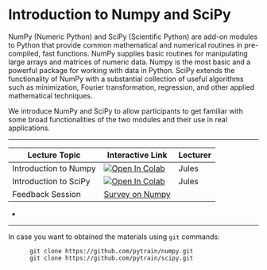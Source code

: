# Introduction to Numpy and SciPy

NumPy (Numeric Python) and SciPy (Scientific Python) are add-on modules to Python that provide 
common mathematical and numerical routines in pre-compiled, fast functions. 
NumPy supplies basic routines for manipulating large arrays and matrices of numeric data. 
Numpy is the most basic and a powerful package for working with data in Python. 
SciPy extends the functionality of NumPy with a substantial collection of useful algorithms
such as minimization, Fourier transformation, regression, and other applied mathematical techniques. 

We introduce NumPy and SciPy to allow participants to get familiar with some broad functionalities of 
the two modules and their use in real applications. 

***


| Lecture Topic | Interactive Link | Lecturer |
|---|---|---|
| Introduction to Numpy | [![Open In Colab](https://colab.research.google.com/assets/colab-badge.svg)](https://colab.research.google.com/github/pytrain/numpy/blob/master/IntroNumPy.ipynb) | Jules |
| Introduction to SciPy | [![Open In Colab](https://colab.research.google.com/assets/colab-badge.svg)](https://colab.research.google.com/github/pytrain/scipy/blob/master/IntroductionSciPy.ipynb) | Jules |
| Feedback Session | <a href="https://www.surveymonkey.com/r/ZXX9J6H"> Survey on Numpy </a> | |
-

---


In case you want to obtained the materials using `git` commands:
```
      git clone https://github.com/pytrain/numpy.git
      git clone https://github.com/pytrain/scipy.git
```
